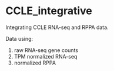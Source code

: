 # CCLE_integrative

Integrating CCLE RNA-seq and RPPA data. 

Data using:
  1) raw RNA-seq gene counts
  2) TPM normalized RNA-seq
  3) normalized RPPA
